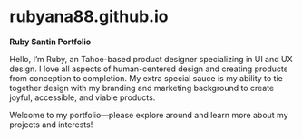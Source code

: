 # rubyana88.github.io

**Ruby Santin Portfolio**

Hello,
I’m Ruby, an Tahoe-based product designer specializing in UI and UX design. I love all aspects of human-centered design and creating products from conception to completion. My extra special sauce is my ability to tie together design with my branding and marketing background to create joyful, accessible, and viable products.

Welcome to my portfolio––please explore around and learn more about my projects and interests! 

